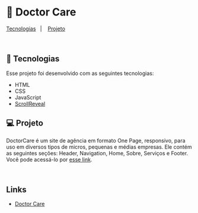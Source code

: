 <h1>🚀 Doctor Care</h1>

<p>
  <a href="#-tecnologias">Tecnologias</a>&nbsp;&nbsp;&nbsp;|&nbsp;&nbsp;&nbsp;
  <a href="#-projeto">Projeto</a>
</p>

<br>

## 🚀 Tecnologias

<!--- Ex: HTML, CSS, JavaScript, Node.Js, ReactJS, ReactNative --->

Esse projeto foi desenvolvido com as seguintes tecnologias:

- HTML
- CSS
- JavaScript
- [ScrollReveal](https://scrollrevealjs.org/)

## 💻 Projeto

DoctorCare é um site de agência em formato One Page, responsivo, para uso em diversos tipos de micros, pequenas e médias empresas. Ele contém as seguintes seções: Header, Navigation, Home, Sobre, Serviços e Footer. Você pode acessá-lo por [esse link](https://murilorgalvao.github.io/doctor-care/).

<br>

<h2>Links</h2>
<ul>
 <li><a href="https://murilorgalvao.github.io/doctor-care/">Doctor Care</a></li>
<ul>
